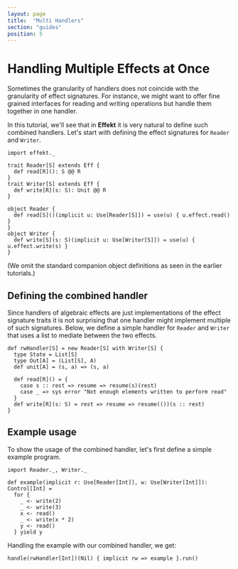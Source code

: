 ```yaml
---
layout: page
title:  "Multi Handlers"
section: "guides"
position: 5
---
```


# Handling Multiple Effects at Once

Sometimes the granularity of handlers does not coincide with the
granularity of effect signatures. For instance, we might want to
offer fine grained interfaces for reading and writing operations
but handle them together in one handler.

In this tutorial, we'll see that in **Effekt** it is very natural to
define such combined handlers. Let's start with defining the
effect signatures for `Reader` and `Writer`.

```tut:invisible
import effekt._
```

```tut:book:silent
trait Reader[S] extends Eff {
  def read[R](): S @@ R
}
trait Writer[S] extends Eff {
  def write[R](s: S): Unit @@ R
}
```

```tut:invisible
object Reader {
  def read[S]()(implicit u: Use[Reader[S]]) = use(u) { u.effect.read() }
}
object Writer {
  def write[S](s: S)(implicit u: Use[Writer[S]]) = use(u) { u.effect.write(s) }
}
```
(We omit the standard companion object definitions as seen in the
earlier tutorials.)

## Defining the combined handler

Since handlers of algebraic effects are just implementations of
the effect signature traits it is not surprising that one handler
might implement multiple of such signatures. Below, we define a
simple handler for `Reader` and `Writer` that uses a list to mediate
between the two effects.

```tut:book:silent
def rwHandler[S] = new Reader[S] with Writer[S] {
  type State = List[S]
  type Out[A] = (List[S], A)
  def unit[A] = (s, a) => (s, a)

  def read[R]() = {
    case s :: rest => resume => resume(s)(rest)
    case _ => sys error "Not enough elements written to perform read"
  }
  def write[R](s: S) = rest => resume => resume(())(s :: rest)
}
```

## Example usage

To show the usage of the combined handler, let's first define a
simple example program.
```tut:invisible
import Reader._, Writer._
```
```tut:book:silent
def example(implicit r: Use[Reader[Int]], w: Use[Writer[Int]]): Control[Int] =
  for {
    _ <- write(2)
    _ <- write(3)
    x <- read()
    _ <- write(x * 2)
    y <- read()
  } yield y
```

Handling the example with our combined handler, we get:

```tut
handle(rwHandler[Int])(Nil) { implicit rw => example }.run()
```
